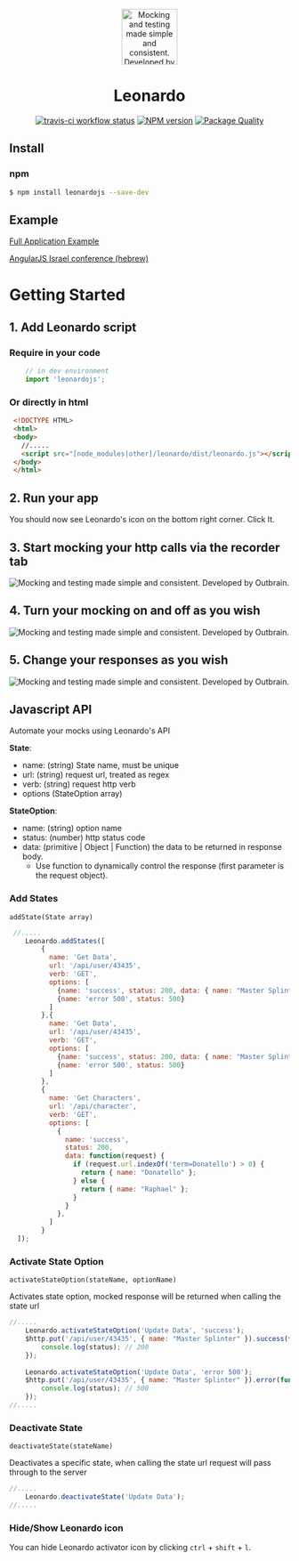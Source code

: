 <p align="center">
  <img
    width="100"
    src="https://raw.githubusercontent.com/outbrain/Leonardo/master/leonardo.png"
    alt="Mocking and testing made simple and consistent. Developed by Outbrain."
  />
</p>
<h1 align="center" style="border-bottom: none">
  Leonardo
</h1>

<p align="center">
  <a href="https://travis-ci.org/outbrain/Leonardo"
    ><img
      src="https://travis-ci.org/outbrain/Leonardo.svg?branch=master"
      alt="travis-ci workflow status"
  /></a>
  <a href="http://badge.fury.io/js/leonardojs"
    ><img
      src="https://badge.fury.io/js/leonardojs.svg"
      alt="NPM version"
  /></a>
  <a href="http://packagequality.com/#?package=leonardojs"
    ><img
      src="http://npm.packagequality.com/shield/leonardojs.svg"
      alt="Package Quality"
  /></a>
</p>

## Install

### npm

```bash
$ npm install leonardojs --save-dev
```
## Example

[Full Application Example](http://outbrain.github.io/Leonardo/examples/angularIL/)

[AngularJS Israel conference (hebrew)](http://www.youtube.com/watch?v=zPBmMiJZ5O8)

# Getting Started

## 1. Add Leonardo script

### Require in your code

```javascript
    // in dev environment
    import 'leonardojs';
```

### Or directly in html
```html
 <!DOCTYPE HTML>
 <html>
 <body>
   //.....
   <script src="[node_modules|other]/leonardo/dist/leonardo.js"></script>
 </body>
 </html>
```

## 2. Run your app
You should now see Leonardo's icon on the bottom right corner. Click It.

## 3. Start mocking your http calls via the recorder tab 
![Mocking and testing made simple and consistent. Developed by Outbrain.](./images/recorder.png)

## 4. Turn your mocking on and off as you wish
![Mocking and testing made simple and consistent. Developed by Outbrain.](./images/scenario.png)

## 5. Change your responses as you wish
![Mocking and testing made simple and consistent. Developed by Outbrain.](./images/responses.png)

## Javascript API
Automate your mocks using Leonardo's API

**State**:
- name: (string) State name, must be unique
- url: (string) request url, treated as regex
- verb: (string) request http verb
- options (StateOption array)

**StateOption**:
- name: (string) option name
- status: (number) http status code
- data: (primitive | Object | Function) the data to be returned in response body. 
    - Use function to dynamically control the response (first parameter is the request object).


### Add States
`addState(State array)`
```javascript
 //.....
    Leonardo.addStates([
        {
          name: 'Get Data',
          url: '/api/user/43435',
          verb: 'GET',
          options: [
            {name: 'success', status: 200, data: { name: "Master Splinter" }},
            {name: 'error 500', status: 500}
          ]
        },{
          name: 'Get Data',
          url: '/api/user/43435',
          verb: 'GET',
          options: [
            {name: 'success', status: 200, data: { name: "Master Splinter" }},
            {name: 'error 500', status: 500}
          ]
        },
        {
          name: 'Get Characters',
          url: '/api/character',
          verb: 'GET',
          options: [
            {
              name: 'success', 
              status: 200,
              data: function(request) {
                if (request.url.indexOf('term=Donatello') > 0) {
                  return { name: "Donatello" };
                } else {
                  return { name: "Raphael" };                  
                }
              }
            },
          ]
        }
  ]);
```

### Activate State Option
`activateStateOption(stateName, optionName)`

Activates state option, mocked response will be returned when calling the state url

```javascript
//.....
    Leonardo.activateStateOption('Update Data', 'success');
    $http.put('/api/user/43435', { name: "Master Splinter" }).success(function(data, status) {
        console.log(status); // 200 
    });
    
    Leonardo.activateStateOption('Update Data', 'error 500');
    $http.put('/api/user/43435', { name: "Master Splinter" }).error(function(data, status) {
        console.log(status); // 500 
    });
//.....
```

### Deactivate State
`deactivateState(stateName)`

Deactivates a specific state, when calling the state url request will pass through to the server

```javascript
//.....
    Leonardo.deactivateState('Update Data');
//.....
```

### Hide/Show Leonardo icon
You can hide Leonardo activator icon by clicking `ctrl` + `shift` + `l`.

